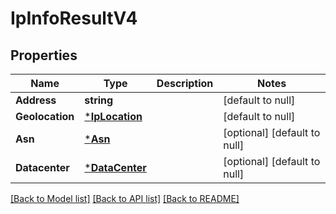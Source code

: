 # IpInfoResultV4

## Properties
Name | Type | Description | Notes
------------ | ------------- | ------------- | -------------
**Address** | **string** |  | [default to null]
**Geolocation** | [***IpLocation**](IPLocation.md) |  | [default to null]
**Asn** | [***Asn**](ASN.md) |  | [optional] [default to null]
**Datacenter** | [***DataCenter**](DataCenter.md) |  | [optional] [default to null]

[[Back to Model list]](../README.md#documentation-for-models) [[Back to API list]](../README.md#documentation-for-api-endpoints) [[Back to README]](../README.md)

